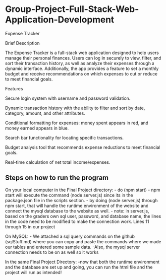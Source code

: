 # Group-Project-Full-Stack-Web-Application-Development
Expense Tracker

Brief Description

The Expense Tracker is a full-stack web application designed to help users manage their personal finances. Users can log in securely to view, filter, and sort their transaction history, as well as analyze their expenses through a dynamic interface. Additionally, the app provides a feature to set a monthly budget and receive recommendations on which expenses to cut or reduce to meet financial goals.

Features

Secure login system with username and password validation.

Dynamic transaction history with the ability to filter and sort by date, category, amount, and other attributes.

Conditional formatting for expenses: money spent appears in red, and money earned appears in blue.

Search bar functionality for locating specific transactions.

Budget analysis tool that recommends expense reductions to meet financial goals.

Real-time calculation of net total income/expenses.

## Steps on how to run the program

On your local computer in the Final Project directory: 
    - do (npm start)
    - npm start will execute the command (node server.js) since its in the package.json file in the scripts section.
    - by doing (node server.js) through npm start, that will handle the runtime environment of the website and connect the mysql database to the website as well. 
    - note: in server.js, based on the graders own sql user, password, and database name, the lines in the code need to be modified to make the connection work. Lines 11 through 15 in our project

On MySQL:
    - We attached a sql query commands on the github (sqlStuff.md) where you can copy and paste the commands where we made our tables and entered some sample data. 
    -Also, the mysql server connection needs to be on as well so it works

In the same Final Project Directory:
    -now that both the runtime environment and the database are set up and going, you can run the html file and the project will run as intended!


